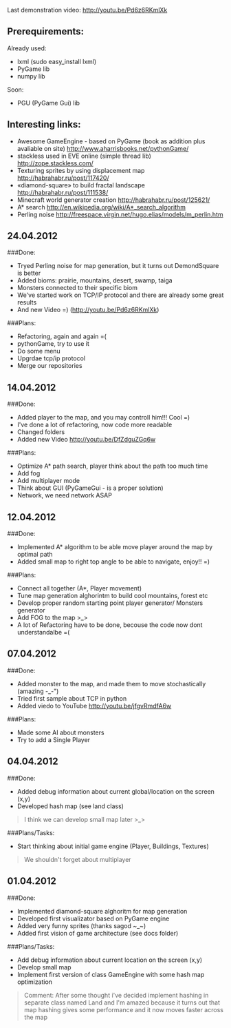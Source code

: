 Last demonstration video: http://youtu.be/Pd6z6RKmlXk

Prerequirements:
----------
Already used:
* lxml (sudo easy_install lxml)
* PyGame lib
* numpy lib

Soon:
* PGU (PyGame Gui) lib

Interesting links:
----------
* Awesome GameEngine - based on PyGame (book as addition plus avaliable on site) http://www.aharrisbooks.net/pythonGame/
* stackless used in EVE online (simple thread lib) http://zope.stackless.com/
* Texturing sprites by using displacement map http://habrahabr.ru/post/117420/
* «diamond-square» to build fractal landscape http://habrahabr.ru/post/111538/
* Minecraft world generator creation http://habrahabr.ru/post/125621/
* A* search http://en.wikipedia.org/wiki/A*_search_algorithm
* Perling noise http://freespace.virgin.net/hugo.elias/models/m_perlin.htm

24.04.2012
----------
###Done:
* Tryed Perling noise for map generation, but it turns out DemondSquare is better
* Added bioms: prairie, mountains, desert, swamp, taiga
* Monsters connected to their specific biom
* We've started work on TCP/IP protocol and there are already some great results
* And new Video =) (http://youtu.be/Pd6z6RKmlXk)

###Plans:
* Refactoring, again and again =(
* pythonGame, try to use it
* Do some menu
* Upgrdae tcp/ip protocol
* Merge our repositories

14.04.2012
----------
###Done:
* Added player to the map, and you may controll him!!! Cool =)
* I've done a lot of refactoring, now code more readable
* Changed folders
* Added new Video http://youtu.be/DfZdguZGq6w

###Plans:
* Optimize A* path search, player think about the path too much time
* Add fog
* Add multiplayer mode
* Think about GUI (PyGameGui - is a proper solution)
* Network, we need network ASAP

12.04.2012
----------
###Done:
* Implemented A* algorithm to be able move player around the map by optimal path
* Added small map to right top angle to be able to navigate, enjoy!! =)

###Plans:
* Connect all together (A*, Player movement)
* Tune map generation alghorintm to build cool mountains, forest etc
* Develop proper random starting point player generator/ Monsters generator
* Add FOG to the map >_>
* A lot of Refactoring have to be done, becouse the code now dont understandalbe =(

07.04.2012
----------

###Done:
* Added monster to the map, and made them to move stochastically (amazing -_-")
* Tried first sample about TCP in python
* Added viedo to YouTube http://youtu.be/jfgvRmdfA6w

###Plans:
* Made some AI about monsters
* Try to add a Single Player


04.04.2012
----------

###Done:
* Added debug information about current global/location on the screen (x,y)
* Developed hash map (see land class)

> I think we can develop small map later >_>

###Plans/Tasks:
* Start thinking about initial game engine (Player, Buildings, Textures)

> We shouldn't forget about multiplayer


01.04.2012
----------

###Done:

* Implemented diamond-square alghoritm for map generation
* Developed first visualizator based on PyGame engine
* Added very funny sprites (thanks sagod ~_~)
* Added first vision of game architecture (see docs folder)

###Plans/Tasks:

* Add debug information about current location on the screen (x,y)
* Develop small map
* Implement first version of class GameEngine with some hash map optimization

> Comment: After some thought i've decided implement hashing in separate class named Land
> and I'm amazed because it turns out that map hashing gives some performance and it now moves faster across the map

